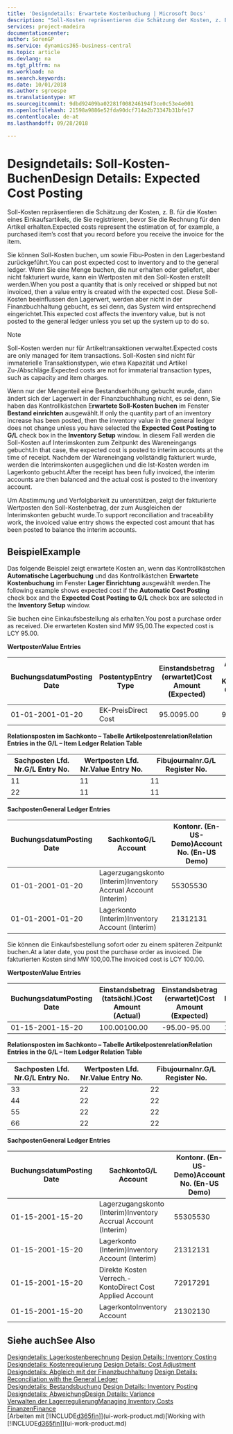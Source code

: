 ```yaml
---
title: 'Designdetails: Erwartete Kostenbuchung | Microsoft Docs'
description: "Soll-Kosten repräsentieren die Schätzung der Kosten, z. B. für die Kosten eines Einkaufsartikels, die Sie registrieren, bevor Sie die Rechnung für den Artikel erhalten."
services: project-madeira
documentationcenter: 
author: SorenGP
ms.service: dynamics365-business-central
ms.topic: article
ms.devlang: na
ms.tgt_pltfrm: na
ms.workload: na
ms.search.keywords: 
ms.date: 10/01/2018
ms.author: sgroespe
ms.translationtype: HT
ms.sourcegitcommit: 9dbd92409ba02281f008246194f3ce0c53e4e001
ms.openlocfilehash: 21598a9886e52fda90dcf714a2b73347b31bfe17
ms.contentlocale: de-at
ms.lasthandoff: 09/28/2018

---
```

# <a name="design-details-expected-cost-posting"></a><span data-ttu-id="bf33f-103">Designdetails: Soll-Kosten-Buchen</span><span class="sxs-lookup"><span data-stu-id="bf33f-103">Design Details: Expected Cost Posting</span></span>
<span data-ttu-id="bf33f-104">Soll-Kosten repräsentieren die Schätzung der Kosten, z. B. für die Kosten eines Einkaufsartikels, die Sie registrieren, bevor Sie die Rechnung für den Artikel erhalten.</span><span class="sxs-lookup"><span data-stu-id="bf33f-104">Expected costs represent the estimation of, for example, a purchased item’s cost that you record before you receive the invoice for the item.</span></span>  

 <span data-ttu-id="bf33f-105">Sie können Soll-Kosten buchen, um sowie Fibu-Posten in den Lagerbestand zurückgeführt.</span><span class="sxs-lookup"><span data-stu-id="bf33f-105">You can post expected cost to inventory and to the general ledger.</span></span> <span data-ttu-id="bf33f-106">Wenn Sie eine Menge buchen, die nur erhalten oder geliefert, aber nicht fakturiert wurde, kann ein Wertposten mit den Soll-Kosten erstellt werden.</span><span class="sxs-lookup"><span data-stu-id="bf33f-106">When you post a quantity that is only received or shipped but not invoiced, then a value entry is created with the expected cost.</span></span> <span data-ttu-id="bf33f-107">Diese Soll-Kosten beeinflussen den Lagerwert, werden aber nicht in der Finanzbuchhaltung gebucht, es sei denn, das System wird entsprechend eingerichtet.</span><span class="sxs-lookup"><span data-stu-id="bf33f-107">This expected cost affects the inventory value, but is not posted to the general ledger unless you set up the system up to do so.</span></span>  

> [!NOTE]  
>  <span data-ttu-id="bf33f-108">Soll-Kosten werden nur für Artikeltransaktionen verwaltet.</span><span class="sxs-lookup"><span data-stu-id="bf33f-108">Expected costs are only managed for item transactions.</span></span> <span data-ttu-id="bf33f-109">Soll-Kosten sind nicht für immaterielle Transaktionstypen, wie etwa Kapazität und Artikel Zu-/Abschläge.</span><span class="sxs-lookup"><span data-stu-id="bf33f-109">Expected costs are not for immaterial transaction types, such as capacity and item charges.</span></span>  

 <span data-ttu-id="bf33f-110">Wenn nur der Mengenteil eine Bestandserhöhung gebucht wurde, dann ändert sich der Lagerwert in der Finanzbuchhaltung nicht, es sei denn, Sie haben das Kontrollkästchen E**rwartete Soll-Kosten buchen** im Fenster **Bestand einrichten** ausgewählt.</span><span class="sxs-lookup"><span data-stu-id="bf33f-110">If only the quantity part of an inventory increase has been posted, then the inventory value in the general ledger does not change unless you have selected the **Expected Cost Posting to G/L** check box in the **Inventory Setup** window.</span></span> <span data-ttu-id="bf33f-111">In diesem Fall werden die Soll-Kosten auf Interimskonten zum Zeitpunkt des Wareneingangs gebucht.</span><span class="sxs-lookup"><span data-stu-id="bf33f-111">In that case, the expected cost is posted to interim accounts at the time of receipt.</span></span> <span data-ttu-id="bf33f-112">Nachdem der Wareneingang vollständig fakturiert wurde, werden die Interimskonten ausgeglichen und die Ist-Kosten werden im Lagerkonto gebucht.</span><span class="sxs-lookup"><span data-stu-id="bf33f-112">After the receipt has been fully invoiced, the interim accounts are then balanced and the actual cost is posted to the inventory account.</span></span>  

 <span data-ttu-id="bf33f-113">Um Abstimmung und Verfolgbarkeit zu unterstützen, zeigt der fakturierte Wertposten den Soll-Kostenbetrag, der zum Ausgleichen der Interimskonten gebucht wurde.</span><span class="sxs-lookup"><span data-stu-id="bf33f-113">To support reconciliation and traceability work, the invoiced value entry shows the expected cost amount that has been posted to balance the interim accounts.</span></span>  

## <a name="example"></a><span data-ttu-id="bf33f-114">Beispiel</span><span class="sxs-lookup"><span data-stu-id="bf33f-114">Example</span></span>  
 <span data-ttu-id="bf33f-115">Das folgende Beispiel zeigt erwartete Kosten an, wenn das Kontrollkästchen **Automatische Lagerbuchung** und das Kontrollkästchen **Erwartete Kostenbuchung** im Fenster **Lager Einrichtung** ausgewählt werden.</span><span class="sxs-lookup"><span data-stu-id="bf33f-115">The following example shows expected cost if the **Automatic Cost Posting** check box and the **Expected Cost Posting to G/L** check box are selected in the **Inventory Setup** window.</span></span>  

 <span data-ttu-id="bf33f-116">Sie buchen eine Einkaufsbestellung als erhalten.</span><span class="sxs-lookup"><span data-stu-id="bf33f-116">You post a purchase order as received.</span></span> <span data-ttu-id="bf33f-117">Die erwarteten Kosten sind MW 95,00.</span><span class="sxs-lookup"><span data-stu-id="bf33f-117">The expected cost is LCY 95.00.</span></span>  

 <span data-ttu-id="bf33f-118">**Wertposten**</span><span class="sxs-lookup"><span data-stu-id="bf33f-118">**Value Entries**</span></span>  

|<span data-ttu-id="bf33f-119">Buchungsdatum</span><span class="sxs-lookup"><span data-stu-id="bf33f-119">Posting Date</span></span>|<span data-ttu-id="bf33f-120">Postentyp</span><span class="sxs-lookup"><span data-stu-id="bf33f-120">Entry Type</span></span>|<span data-ttu-id="bf33f-121">Einstandsbetrag (erwartet)</span><span class="sxs-lookup"><span data-stu-id="bf33f-121">Cost Amount (Expected)</span></span>|<span data-ttu-id="bf33f-122">Auf Sachkonto geb. Soll-Kosten</span><span class="sxs-lookup"><span data-stu-id="bf33f-122">Expected Cost Posted to G/L</span></span>|<span data-ttu-id="bf33f-123">Soll-Kosten</span><span class="sxs-lookup"><span data-stu-id="bf33f-123">Expected Cost</span></span>|<span data-ttu-id="bf33f-124">Artikelposten Lfd. Nr.</span><span class="sxs-lookup"><span data-stu-id="bf33f-124">Item Ledger Entry No.</span></span>|<span data-ttu-id="bf33f-125">Lfd. Nr.</span><span class="sxs-lookup"><span data-stu-id="bf33f-125">Entry No.</span></span>|  
|------------------|----------------|------------------------------|----------------------------------|-------------------|---------------------------|---------------|  
|<span data-ttu-id="bf33f-126">01-01-20</span><span class="sxs-lookup"><span data-stu-id="bf33f-126">01-01-20</span></span>|<span data-ttu-id="bf33f-127">EK-Preis</span><span class="sxs-lookup"><span data-stu-id="bf33f-127">Direct Cost</span></span>|<span data-ttu-id="bf33f-128">95.00</span><span class="sxs-lookup"><span data-stu-id="bf33f-128">95.00</span></span>|<span data-ttu-id="bf33f-129">95.00</span><span class="sxs-lookup"><span data-stu-id="bf33f-129">95.00</span></span>|<span data-ttu-id="bf33f-130">Ja</span><span class="sxs-lookup"><span data-stu-id="bf33f-130">Yes</span></span>|<span data-ttu-id="bf33f-131">1</span><span class="sxs-lookup"><span data-stu-id="bf33f-131">1</span></span>|<span data-ttu-id="bf33f-132">1</span><span class="sxs-lookup"><span data-stu-id="bf33f-132">1</span></span>|  

 <span data-ttu-id="bf33f-133">**Relationsposten im Sachkonto – Tabelle Artikelpostenrelation**</span><span class="sxs-lookup"><span data-stu-id="bf33f-133">**Relation Entries in the G/L – Item Ledger Relation Table**</span></span>  

|<span data-ttu-id="bf33f-134">Sachposten Lfd. Nr.</span><span class="sxs-lookup"><span data-stu-id="bf33f-134">G/L Entry No.</span></span>|<span data-ttu-id="bf33f-135">Wertposten Lfd. Nr.</span><span class="sxs-lookup"><span data-stu-id="bf33f-135">Value Entry No.</span></span>|<span data-ttu-id="bf33f-136">Fibujournalnr.</span><span class="sxs-lookup"><span data-stu-id="bf33f-136">G/L Register No.</span></span>|  
|--------------------|---------------------|-----------------------|  
|<span data-ttu-id="bf33f-137">1</span><span class="sxs-lookup"><span data-stu-id="bf33f-137">1</span></span>|<span data-ttu-id="bf33f-138">1</span><span class="sxs-lookup"><span data-stu-id="bf33f-138">1</span></span>|<span data-ttu-id="bf33f-139">1</span><span class="sxs-lookup"><span data-stu-id="bf33f-139">1</span></span>|  
|<span data-ttu-id="bf33f-140">2</span><span class="sxs-lookup"><span data-stu-id="bf33f-140">2</span></span>|<span data-ttu-id="bf33f-141">1</span><span class="sxs-lookup"><span data-stu-id="bf33f-141">1</span></span>|<span data-ttu-id="bf33f-142">1</span><span class="sxs-lookup"><span data-stu-id="bf33f-142">1</span></span>|  

 <span data-ttu-id="bf33f-143">**Sachposten**</span><span class="sxs-lookup"><span data-stu-id="bf33f-143">**General Ledger Entries**</span></span>  

|<span data-ttu-id="bf33f-144">Buchungsdatum</span><span class="sxs-lookup"><span data-stu-id="bf33f-144">Posting Date</span></span>|<span data-ttu-id="bf33f-145">Sachkonto</span><span class="sxs-lookup"><span data-stu-id="bf33f-145">G/L Account</span></span>|<span data-ttu-id="bf33f-146">Kontonr. (En-US-Demo)</span><span class="sxs-lookup"><span data-stu-id="bf33f-146">Account No. (En-US Demo)</span></span>|<span data-ttu-id="bf33f-147">Betrag</span><span class="sxs-lookup"><span data-stu-id="bf33f-147">Amount</span></span>|<span data-ttu-id="bf33f-148">Lfd. Nr.</span><span class="sxs-lookup"><span data-stu-id="bf33f-148">Entry No.</span></span>|  
|------------------|------------------|---------------------------------|------------|---------------|  
|<span data-ttu-id="bf33f-149">01-01-20</span><span class="sxs-lookup"><span data-stu-id="bf33f-149">01-01-20</span></span>|<span data-ttu-id="bf33f-150">Lagerzugangskonto (Interim)</span><span class="sxs-lookup"><span data-stu-id="bf33f-150">Inventory Accrual Account (Interim)</span></span>|<span data-ttu-id="bf33f-151">5530</span><span class="sxs-lookup"><span data-stu-id="bf33f-151">5530</span></span>|<span data-ttu-id="bf33f-152">-95.00</span><span class="sxs-lookup"><span data-stu-id="bf33f-152">-95.00</span></span>|<span data-ttu-id="bf33f-153">2</span><span class="sxs-lookup"><span data-stu-id="bf33f-153">2</span></span>|  
|<span data-ttu-id="bf33f-154">01-01-20</span><span class="sxs-lookup"><span data-stu-id="bf33f-154">01-01-20</span></span>|<span data-ttu-id="bf33f-155">Lagerkonto (Interim)</span><span class="sxs-lookup"><span data-stu-id="bf33f-155">Inventory Account (Interim)</span></span>|<span data-ttu-id="bf33f-156">2131</span><span class="sxs-lookup"><span data-stu-id="bf33f-156">2131</span></span>|<span data-ttu-id="bf33f-157">95.00</span><span class="sxs-lookup"><span data-stu-id="bf33f-157">95.00</span></span>|<span data-ttu-id="bf33f-158">1</span><span class="sxs-lookup"><span data-stu-id="bf33f-158">1</span></span>|  

 <span data-ttu-id="bf33f-159">Sie können die Einkaufsbestellung sofort oder zu einem späteren Zeitpunkt buchen.</span><span class="sxs-lookup"><span data-stu-id="bf33f-159">At a later date, you post the purchase order as invoiced.</span></span> <span data-ttu-id="bf33f-160">Die fakturierten Kosten sind MW 100,00.</span><span class="sxs-lookup"><span data-stu-id="bf33f-160">The invoiced cost is LCY 100.00.</span></span>  

 <span data-ttu-id="bf33f-161">**Wertposten**</span><span class="sxs-lookup"><span data-stu-id="bf33f-161">**Value Entries**</span></span>  

|<span data-ttu-id="bf33f-162">Buchungsdatum</span><span class="sxs-lookup"><span data-stu-id="bf33f-162">Posting Date</span></span>|<span data-ttu-id="bf33f-163">Einstandsbetrag (tatsächl.)</span><span class="sxs-lookup"><span data-stu-id="bf33f-163">Cost Amount (Actual)</span></span>|<span data-ttu-id="bf33f-164">Einstandsbetrag (erwartet)</span><span class="sxs-lookup"><span data-stu-id="bf33f-164">Cost Amount (Expected)</span></span>|<span data-ttu-id="bf33f-165">Gebuchte Lagerregulierung an G/L</span><span class="sxs-lookup"><span data-stu-id="bf33f-165">Cost Posted to G/L</span></span>|<span data-ttu-id="bf33f-166">Soll-Kosten</span><span class="sxs-lookup"><span data-stu-id="bf33f-166">Expected Cost</span></span>|<span data-ttu-id="bf33f-167">Artikelposten Lfd. Nr.</span><span class="sxs-lookup"><span data-stu-id="bf33f-167">Item Ledger Entry No.</span></span>|<span data-ttu-id="bf33f-168">Lfd. Nr.</span><span class="sxs-lookup"><span data-stu-id="bf33f-168">Entry No.</span></span>|  
|------------------|----------------------------|------------------------------|-------------------------|-------------------|---------------------------|---------------|  
|<span data-ttu-id="bf33f-169">01-15-20</span><span class="sxs-lookup"><span data-stu-id="bf33f-169">01-15-20</span></span>|<span data-ttu-id="bf33f-170">100.00</span><span class="sxs-lookup"><span data-stu-id="bf33f-170">100.00</span></span>|<span data-ttu-id="bf33f-171">-95.00</span><span class="sxs-lookup"><span data-stu-id="bf33f-171">-95.00</span></span>|<span data-ttu-id="bf33f-172">100.00</span><span class="sxs-lookup"><span data-stu-id="bf33f-172">100.00</span></span>|<span data-ttu-id="bf33f-173">Nein</span><span class="sxs-lookup"><span data-stu-id="bf33f-173">No</span></span>|<span data-ttu-id="bf33f-174">1</span><span class="sxs-lookup"><span data-stu-id="bf33f-174">1</span></span>|<span data-ttu-id="bf33f-175">2</span><span class="sxs-lookup"><span data-stu-id="bf33f-175">2</span></span>|  

 <span data-ttu-id="bf33f-176">**Relationsposten im Sachkonto – Tabelle Artikelpostenrelation**</span><span class="sxs-lookup"><span data-stu-id="bf33f-176">**Relation Entries in the G/L – Item Ledger Relation Table**</span></span>  

|<span data-ttu-id="bf33f-177">Sachposten Lfd. Nr.</span><span class="sxs-lookup"><span data-stu-id="bf33f-177">G/L Entry No.</span></span>|<span data-ttu-id="bf33f-178">Wertposten Lfd. Nr.</span><span class="sxs-lookup"><span data-stu-id="bf33f-178">Value Entry No.</span></span>|<span data-ttu-id="bf33f-179">Fibujournalnr.</span><span class="sxs-lookup"><span data-stu-id="bf33f-179">G/L Register No.</span></span>|  
|--------------------|---------------------|-----------------------|  
|<span data-ttu-id="bf33f-180">3</span><span class="sxs-lookup"><span data-stu-id="bf33f-180">3</span></span>|<span data-ttu-id="bf33f-181">2</span><span class="sxs-lookup"><span data-stu-id="bf33f-181">2</span></span>|<span data-ttu-id="bf33f-182">2</span><span class="sxs-lookup"><span data-stu-id="bf33f-182">2</span></span>|  
|<span data-ttu-id="bf33f-183">4</span><span class="sxs-lookup"><span data-stu-id="bf33f-183">4</span></span>|<span data-ttu-id="bf33f-184">2</span><span class="sxs-lookup"><span data-stu-id="bf33f-184">2</span></span>|<span data-ttu-id="bf33f-185">2</span><span class="sxs-lookup"><span data-stu-id="bf33f-185">2</span></span>|  
|<span data-ttu-id="bf33f-186">5</span><span class="sxs-lookup"><span data-stu-id="bf33f-186">5</span></span>|<span data-ttu-id="bf33f-187">2</span><span class="sxs-lookup"><span data-stu-id="bf33f-187">2</span></span>|<span data-ttu-id="bf33f-188">2</span><span class="sxs-lookup"><span data-stu-id="bf33f-188">2</span></span>|  
|<span data-ttu-id="bf33f-189">6</span><span class="sxs-lookup"><span data-stu-id="bf33f-189">6</span></span>|<span data-ttu-id="bf33f-190">2</span><span class="sxs-lookup"><span data-stu-id="bf33f-190">2</span></span>|<span data-ttu-id="bf33f-191">2</span><span class="sxs-lookup"><span data-stu-id="bf33f-191">2</span></span>|  

 <span data-ttu-id="bf33f-192">**Sachposten**</span><span class="sxs-lookup"><span data-stu-id="bf33f-192">**General Ledger Entries**</span></span>  

|<span data-ttu-id="bf33f-193">Buchungsdatum</span><span class="sxs-lookup"><span data-stu-id="bf33f-193">Posting Date</span></span>|<span data-ttu-id="bf33f-194">Sachkonto</span><span class="sxs-lookup"><span data-stu-id="bf33f-194">G/L Account</span></span>|<span data-ttu-id="bf33f-195">Kontonr. (En-US-Demo)</span><span class="sxs-lookup"><span data-stu-id="bf33f-195">Account No. (En-US Demo)</span></span>|<span data-ttu-id="bf33f-196">Betrag</span><span class="sxs-lookup"><span data-stu-id="bf33f-196">Amount</span></span>|<span data-ttu-id="bf33f-197">Lfd. Nr.</span><span class="sxs-lookup"><span data-stu-id="bf33f-197">Entry No.</span></span>|  
|------------------|------------------|---------------------------------|------------|---------------|  
|<span data-ttu-id="bf33f-198">01-15-20</span><span class="sxs-lookup"><span data-stu-id="bf33f-198">01-15-20</span></span>|<span data-ttu-id="bf33f-199">Lagerzugangskonto (Interim)</span><span class="sxs-lookup"><span data-stu-id="bf33f-199">Inventory Accrual Account (Interim)</span></span>|<span data-ttu-id="bf33f-200">5530</span><span class="sxs-lookup"><span data-stu-id="bf33f-200">5530</span></span>|<span data-ttu-id="bf33f-201">95.00</span><span class="sxs-lookup"><span data-stu-id="bf33f-201">95.00</span></span>|<span data-ttu-id="bf33f-202">4</span><span class="sxs-lookup"><span data-stu-id="bf33f-202">4</span></span>|  
|<span data-ttu-id="bf33f-203">01-15-20</span><span class="sxs-lookup"><span data-stu-id="bf33f-203">01-15-20</span></span>|<span data-ttu-id="bf33f-204">Lagerkonto (Interim)</span><span class="sxs-lookup"><span data-stu-id="bf33f-204">Inventory Account (Interim)</span></span>|<span data-ttu-id="bf33f-205">2131</span><span class="sxs-lookup"><span data-stu-id="bf33f-205">2131</span></span>|<span data-ttu-id="bf33f-206">-95.00</span><span class="sxs-lookup"><span data-stu-id="bf33f-206">-95.00</span></span>|<span data-ttu-id="bf33f-207">3</span><span class="sxs-lookup"><span data-stu-id="bf33f-207">3</span></span>|  
|<span data-ttu-id="bf33f-208">01-15-20</span><span class="sxs-lookup"><span data-stu-id="bf33f-208">01-15-20</span></span>|<span data-ttu-id="bf33f-209">Direkte Kosten Verrech.-Konto</span><span class="sxs-lookup"><span data-stu-id="bf33f-209">Direct Cost Applied Account</span></span>|<span data-ttu-id="bf33f-210">7291</span><span class="sxs-lookup"><span data-stu-id="bf33f-210">7291</span></span>|<span data-ttu-id="bf33f-211">-100</span><span class="sxs-lookup"><span data-stu-id="bf33f-211">-100</span></span>|<span data-ttu-id="bf33f-212">6</span><span class="sxs-lookup"><span data-stu-id="bf33f-212">6</span></span>|  
|<span data-ttu-id="bf33f-213">01-15-20</span><span class="sxs-lookup"><span data-stu-id="bf33f-213">01-15-20</span></span>|<span data-ttu-id="bf33f-214">Lagerkonto</span><span class="sxs-lookup"><span data-stu-id="bf33f-214">Inventory Account</span></span>|<span data-ttu-id="bf33f-215">2130</span><span class="sxs-lookup"><span data-stu-id="bf33f-215">2130</span></span>|<span data-ttu-id="bf33f-216">100</span><span class="sxs-lookup"><span data-stu-id="bf33f-216">100</span></span>|<span data-ttu-id="bf33f-217">5</span><span class="sxs-lookup"><span data-stu-id="bf33f-217">5</span></span>|  

## <a name="see-also"></a><span data-ttu-id="bf33f-218">Siehe auch</span><span class="sxs-lookup"><span data-stu-id="bf33f-218">See Also</span></span>
 <span data-ttu-id="bf33f-219">[Designdetails: Lagerkostenberechnung](design-details-inventory-costing.md) </span><span class="sxs-lookup"><span data-stu-id="bf33f-219">[Design Details: Inventory Costing](design-details-inventory-costing.md) </span></span>  
 <span data-ttu-id="bf33f-220">[Designdetails: Kostenregulierung](design-details-cost-adjustment.md) </span><span class="sxs-lookup"><span data-stu-id="bf33f-220">[Design Details: Cost Adjustment](design-details-cost-adjustment.md) </span></span>  
 <span data-ttu-id="bf33f-221">[Designdetails: Abgleich mit der Finanzbuchhaltung](design-details-reconciliation-with-the-general-ledger.md) </span><span class="sxs-lookup"><span data-stu-id="bf33f-221">[Design Details: Reconciliation with the General Ledger](design-details-reconciliation-with-the-general-ledger.md) </span></span>  
 <span data-ttu-id="bf33f-222">[Designdetails: Bestandsbuchung](design-details-inventory-posting.md) </span><span class="sxs-lookup"><span data-stu-id="bf33f-222">[Design Details: Inventory Posting](design-details-inventory-posting.md) </span></span>  
 [<span data-ttu-id="bf33f-223">Designdetails: Abweichung</span><span class="sxs-lookup"><span data-stu-id="bf33f-223">Design Details: Variance</span></span>](design-details-variance.md)  
 [<span data-ttu-id="bf33f-224">Verwalten der Lagerregulierung</span><span class="sxs-lookup"><span data-stu-id="bf33f-224">Managing Inventory Costs</span></span>](finance-manage-inventory-costs.md)  
 [<span data-ttu-id="bf33f-225">Finanzen</span><span class="sxs-lookup"><span data-stu-id="bf33f-225">Finance</span></span>](finance.md)  
 <span data-ttu-id="bf33f-226">[Arbeiten mit [!INCLUDE[d365fin](includes/d365fin_md.md)]](ui-work-product.md)</span><span class="sxs-lookup"><span data-stu-id="bf33f-226">[Working with [!INCLUDE[d365fin](includes/d365fin_md.md)]](ui-work-product.md)</span></span>

